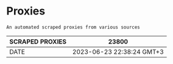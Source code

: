 # Proxies
    An automated scraped proxies from various sources

| SCRAPED PROXIES | 23800            |
|-----------------|---------------------------|
| DATE            | 2023-06-23 22:38:24 GMT+3          |